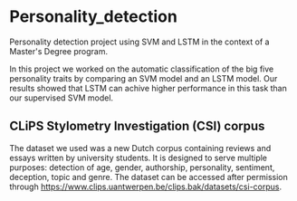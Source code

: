 # Personality_detection
Personality detection project using SVM and LSTM in the context of a Master's Degree program. 

In this project we worked on  the automatic classification of the big five personality traits by comparing an SVM model and an LSTM model.
Our results showed that LSTM can achive higher performance in this task than our supervised SVM model.


##  CLiPS Stylometry Investigation (CSI) corpus

The dataset we used was a new Dutch corpus containing reviews and essays written by university students. It is designed to serve multiple purposes: detection of age, gender, authorship, personality, sentiment, deception, topic and genre. 
The dataset can be accessed after permission through https://www.clips.uantwerpen.be/clips.bak/datasets/csi-corpus.

